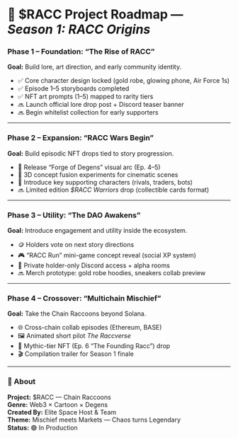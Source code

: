 # 🦝 $RACC Project Roadmap — *Season 1: RACC Origins*

### Phase 1 – Foundation: “The Rise of RACC”
**Goal:** Build lore, art direction, and early community identity.  
- ✅ Core character design locked (gold robe, glowing phone, Air Force 1s)  
- ✅ Episode 1–5 storyboards completed  
- ✅ NFT art prompts (1–5) mapped to rarity tiers  
- 🔜 Launch official lore drop post + Discord teaser banner  
- 🔜 Begin whitelist collection for early supporters  

---

### Phase 2 – Expansion: “RACC Wars Begin”
**Goal:** Build episodic NFT drops tied to story progression.  
- 🧩 Release “Forge of Degens” visual arc (Ep. 4–5)  
- 🎨 3D concept fusion experiments for cinematic scenes  
- 🧠 Introduce key supporting characters (rivals, traders, bots)  
- 🔜 Limited edition *$RACC Warriors* drop (collectible cards format)  

---

### Phase 3 – Utility: “The DAO Awakens”
**Goal:** Introduce engagement and utility inside the ecosystem.  
- 🪙 Holders vote on next story directions  
- 🎮 “RACC Run” mini-game concept reveal (social XP system)  
- 💬 Private holder-only Discord access + alpha rooms  
- 🔜 Merch prototype: gold robe hoodies, sneakers collab preview  

---

### Phase 4 – Crossover: “Multichain Mischief”
**Goal:** Take the Chain Raccoons beyond Solana.  
- 🌐 Cross-chain collab episodes (Ethereum, BASE)  
- 🖼️ Animated short pilot *The Raccverse*  
- 💎 Mythic-tier NFT (Ep. 6 “The Founding Racc”) drop  
- 🎬 Compilation trailer for Season 1 finale  

---

### 📜 About
**Project:** $RACC — Chain Raccoons  
**Genre:** Web3 × Cartoon × Degens  
**Created By:** Elite Space Host & Team  
**Theme:** Mischief meets Markets — Chaos turns Legendary  
**Status:** 🟢 In Production  
